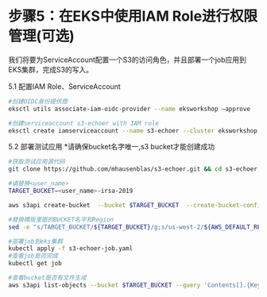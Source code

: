 # 步骤5：在EKS中使用IAM Role进行权限管理(可选)
我们将要为ServiceAccount配置一个S3的访问角色，并且部署一个job应用到EKS集群，完成S3的写入。

5.1 配置IAM Role、ServiceAccount

```bash
#创建OIDC身份提供商 
eksctl utils associate-iam-oidc-provider --name eksworkshop –approve

#创建serviceaccount s3-echoer with IAM role
eksctl create iamserviceaccount --name s3-echoer --cluster eksworkshop --attach-policy-arn arn:aws:iam::aws:policy/AmazonS3FullAccess –approve

```

 5.2 部署测试应用
*请确保bucket名字唯一,s3 bucket才能创建成功

```bash
#获取测试应用源代码
git clone https://github.com/mhausenblas/s3-echoer.git && cd s3-echoer

#请替换<user_name> 
TARGET_BUCKET=<user_name>-irsa-2019

aws s3api create-bucket  --bucket $TARGET_BUCKET  --create-bucket-configuration LocationConstraint=$AWS_DEFAULT_REGION  --region $AWS_DEFAULT_REGION

#替换模版里面的BUCKET名字和Region
sed -e "s/TARGET_BUCKET/${TARGET_BUCKET}/g;s/us-west-2/${AWS_DEFAULT_REGION}/g" s3-echoer-job.yaml.template > s3-echoer-job.yaml

#部署job到eks集群
kubectl apply -f s3-echoer-job.yaml
#查看job是否完成
kubectl get job 

#查看bucket是否有文件生成
aws s3api list-objects --bucket $TARGET_BUCKET --query 'Contents[].{Key: Key, Size: Size}'

```
